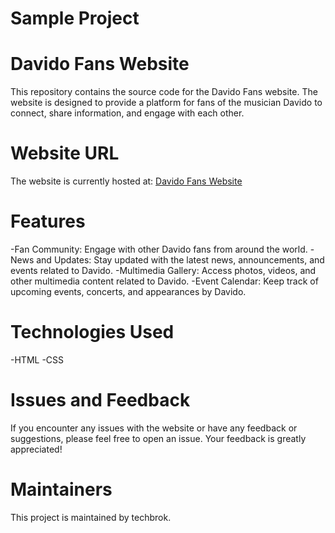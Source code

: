 
# Sample Project
# Davido Fans Website
This repository contains the source code for the Davido Fans website. The website is designed to provide a platform for fans of the musician Davido to connect, share information, and engage with each other.

# Website URL
The website is currently hosted at: [Davido Fans Website](https://techbrok.github.io/Davido-fans/)

# Features
-Fan Community: Engage with other Davido fans from around the world.
-News and Updates: Stay updated with the latest news, announcements, and events related to Davido.
-Multimedia Gallery: Access photos, videos, and other multimedia content related to Davido.
-Event Calendar: Keep track of upcoming events, concerts, and appearances by Davido.

# Technologies Used
-HTML
-CSS

# Issues and Feedback
If you encounter any issues with the website or have any feedback or suggestions, please feel free to open an issue. Your feedback is greatly appreciated!

# Maintainers
This project is maintained by techbrok.
